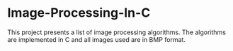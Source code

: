 # Image-Processing-In-C
This project presents a  list of image processing algorithms. The algorithms are implemented in C and all images used are in BMP format.
